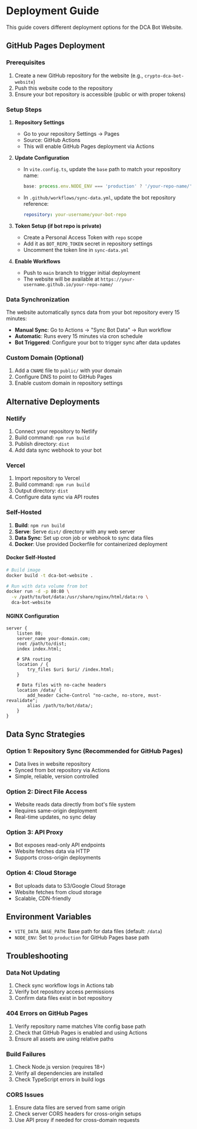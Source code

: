 # Deployment Guide

This guide covers different deployment options for the DCA Bot Website.

## GitHub Pages Deployment

### Prerequisites

1. Create a new GitHub repository for the website (e.g., `crypto-dca-bot-website`)
2. Push this website code to the repository
3. Ensure your bot repository is accessible (public or with proper tokens)

### Setup Steps

1. **Repository Settings**
   - Go to your repository Settings → Pages
   - Source: GitHub Actions
   - This will enable GitHub Pages deployment via Actions

2. **Update Configuration**
   - In `vite.config.ts`, update the `base` path to match your repository name:
     ```ts
     base: process.env.NODE_ENV === 'production' ? '/your-repo-name/' : '/',
     ```
   - In `.github/workflows/sync-data.yml`, update the bot repository reference:
     ```yaml
     repository: your-username/your-bot-repo
     ```

3. **Token Setup (if bot repo is private)**
   - Create a Personal Access Token with `repo` scope
   - Add it as `BOT_REPO_TOKEN` secret in repository settings
   - Uncomment the token line in `sync-data.yml`

4. **Enable Workflows**
   - Push to `main` branch to trigger initial deployment
   - The website will be available at `https://your-username.github.io/your-repo-name/`

### Data Synchronization

The website automatically syncs data from your bot repository every 15 minutes:

- **Manual Sync**: Go to Actions → "Sync Bot Data" → Run workflow
- **Automatic**: Runs every 15 minutes via cron schedule
- **Bot Triggered**: Configure your bot to trigger sync after data updates

### Custom Domain (Optional)

1. Add a `CNAME` file to `public/` with your domain
2. Configure DNS to point to GitHub Pages
3. Enable custom domain in repository settings

## Alternative Deployments

### Netlify

1. Connect your repository to Netlify
2. Build command: `npm run build`
3. Publish directory: `dist`
4. Add data sync webhook to your bot

### Vercel

1. Import repository to Vercel
2. Build command: `npm run build`
3. Output directory: `dist`
4. Configure data sync via API routes

### Self-Hosted

1. **Build**: `npm run build`
2. **Serve**: Serve `dist/` directory with any web server
3. **Data Sync**: Set up cron job or webhook to sync data files
4. **Docker**: Use provided Dockerfile for containerized deployment

#### Docker Self-Hosted

```bash
# Build image
docker build -t dca-bot-website .

# Run with data volume from bot
docker run -d -p 80:80 \
  -v /path/to/bot/data:/usr/share/nginx/html/data:ro \
  dca-bot-website
```

#### NGINX Configuration

```nginx
server {
    listen 80;
    server_name your-domain.com;
    root /path/to/dist;
    index index.html;

    # SPA routing
    location / {
        try_files $uri $uri/ /index.html;
    }

    # Data files with no-cache headers
    location /data/ {
        add_header Cache-Control "no-cache, no-store, must-revalidate";
        alias /path/to/bot/data/;
    }
}
```

## Data Sync Strategies

### Option 1: Repository Sync (Recommended for GitHub Pages)
- Data lives in website repository
- Synced from bot repository via Actions
- Simple, reliable, version controlled

### Option 2: Direct File Access
- Website reads data directly from bot's file system
- Requires same-origin deployment
- Real-time updates, no sync delay

### Option 3: API Proxy
- Bot exposes read-only API endpoints
- Website fetches data via HTTP
- Supports cross-origin deployments

### Option 4: Cloud Storage
- Bot uploads data to S3/Google Cloud Storage
- Website fetches from cloud storage
- Scalable, CDN-friendly

## Environment Variables

- `VITE_DATA_BASE_PATH`: Base path for data files (default: `/data`)
- `NODE_ENV`: Set to `production` for GitHub Pages base path

## Troubleshooting

### Data Not Updating
1. Check sync workflow logs in Actions tab
2. Verify bot repository access permissions
3. Confirm data files exist in bot repository

### 404 Errors on GitHub Pages
1. Verify repository name matches Vite config base path
2. Check that GitHub Pages is enabled and using Actions
3. Ensure all assets are using relative paths

### Build Failures
1. Check Node.js version (requires 18+)
2. Verify all dependencies are installed
3. Check TypeScript errors in build logs

### CORS Issues
1. Ensure data files are served from same origin
2. Check server CORS headers for cross-origin setups
3. Use API proxy if needed for cross-domain requests